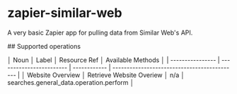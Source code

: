 # zapier-similar-web

A very basic Zapier app for pulling data from Similar Web's API.

## Supported operations

│ Noun             │ Label                    │ Resource Ref │ Available Methods                            │
| ---------------- | ------------------------ | ------------ | -------------------------------------------- |
│ Website Overview │ Retrieve Website Overiew │ n/a          │ searches.general_data.operation.perform      │

